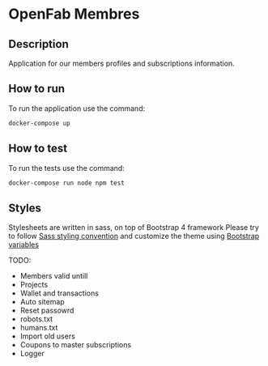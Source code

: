 # OpenFab Membres

## Description
Application for our members profiles and subscriptions information.

## How to run

To run the application use the command:

```sh
docker-compose up
```

## How to test

To run the tests use the command:

```sh
docker-compose run node npm test
```

## Styles

Stylesheets are written in sass, on top of Bootstrap 4 framework
Please try to follow [Sass styling convention](https://sass-guidelin.es/#introduction) and customize the theme using [Bootstrap variables](https://getbootstrap.com/docs/4.0/getting-started/theming/)


TODO:

- Members valid untill
- Projects
- Wallet and transactions
- Auto sitemap
- Reset passowrd
- robots.txt
- humans.txt
- Import old users
- Coupons to master subscriptions
- Logger
